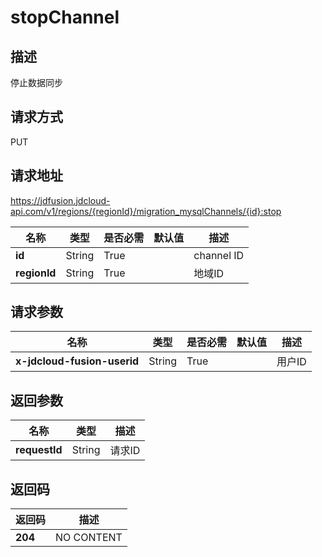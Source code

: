 # stopChannel


## 描述
停止数据同步

## 请求方式
PUT

## 请求地址
https://jdfusion.jdcloud-api.com/v1/regions/{regionId}/migration_mysqlChannels/{id}:stop

|名称|类型|是否必需|默认值|描述|
|---|---|---|---|---|
|**id**|String|True| |channel ID|
|**regionId**|String|True| |地域ID|

## 请求参数
|名称|类型|是否必需|默认值|描述|
|---|---|---|---|---|
|**x-jdcloud-fusion-userid**|String|True| |用户ID|


## 返回参数
|名称|类型|描述|
|---|---|---|
|**requestId**|String|请求ID|


## 返回码
|返回码|描述|
|---|---|
|**204**|NO CONTENT|
